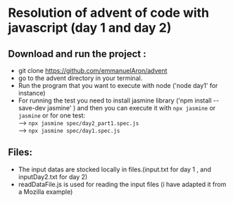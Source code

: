 # Resolution of advent of code with javascript (day 1 and day 2)

## Download and run the project :  
- git clone https://github.com/emmanuelAron/advent  
- go to the advent directory in your terminal.
- Run the program that you want to execute with node  ('node day1' for instance)
- For running the test you need to install jasmine library ('npm install --save-dev jasmine'
) and then you can execute it with `npx jasmine` or `jasmine` or for one test:  
  --> `npx jasmine spec/day2_part1.spec.js`  
  --> `npx jasmine spec/day1.spec.js` 

## Files:    
- The input datas are stocked locally in files.(input.txt for day 1 , and inputDay2.txt for day 2)    
- readDataFile.js is used for reading the input files (i have adapted it from a Mozilla example)  

